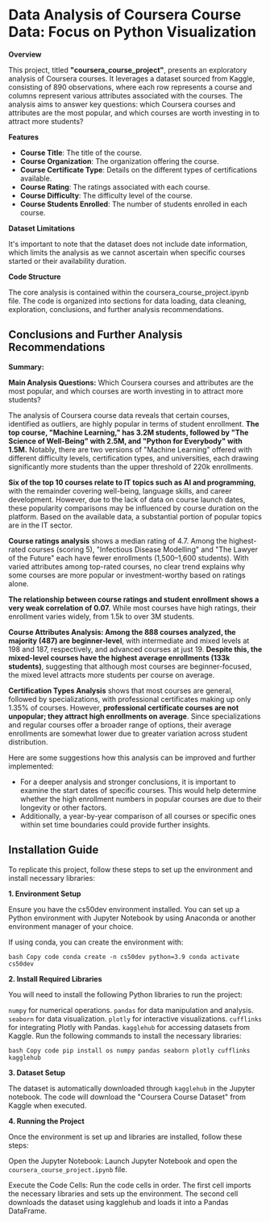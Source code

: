 # Data Analysis of Coursera Course Data: Focus on Python Visualization

**Overview**

This project, titled **"coursera_course_project"**, presents an exploratory analysis of Coursera courses. It leverages a dataset sourced from Kaggle, consisting of 890 observations, where each row represents a course and columns represent various attributes associated with the courses. The analysis aims to answer key questions: which Coursera courses and attributes are the most popular, and which courses are worth investing in to attract more students?

**Features**
- **Course Title**: The title of the course.
- **Course Organization**: The organization offering the course.
- **Course Certificate Type**: Details on the different types of certifications available.
- **Course Rating**: The ratings associated with each course.
- **Course Difficulty**: The difficulty level of the course.
- **Course Students Enrolled**: The number of students enrolled in each course.

**Dataset Limitations**

It's important to note that the dataset does not include date information, which limits the analysis as we cannot ascertain when specific courses started or their availability duration.

**Code Structure**

The core analysis is contained within the coursera_course_project.ipynb file. The code is organized into sections for data loading, data cleaning, exploration, conclusions, and further analysis recommendations.

## Conclusions and Further Analysis Recommendations

**Summary:** 

**Main Analysis Questions:** Which Coursera courses and attributes are the most popular, and which courses are worth investing in to attract more students?

The analysis of Coursera course data reveals that certain courses, identified as outliers, are highly popular in terms of student enrollment. **The top course, "Machine Learning," has 3.2M  students, followed by "The Science of Well-Being" with 2.5M, and "Python for Everybody" with 1.5M.** Notably, there are two versions of "Machine Learning" offered with different difficulty levels, certification types, and universities, each drawing significantly more students than the upper threshold of 220k enrollments.

**Six of the top 10 courses relate to IT topics such as AI and programming**, with the remainder covering well-being, language skills, and career development. However, due to the lack of data on course launch dates, these popularity comparisons may be influenced by course duration on the platform. Based on the available data, a substantial portion of popular topics are in the IT sector.

**Course ratings analysis** shows a median rating of 4.7. Among the highest-rated courses (scoring 5), "Infectious Disease Modelling" and "The Lawyer of the Future" each have fewer enrollments (1,500–1,600 students). With varied attributes among top-rated courses, no clear trend explains why some courses are more popular or investment-worthy based on ratings alone.

**The relationship between course ratings and student enrollment shows a very weak correlation of 0.07.** While most courses have high ratings, their enrollment varies widely, from 1.5k to over 3M students.

**Course Attributes Analysis: Among the 888 courses analyzed, the majority (487) are beginner-level**, with intermediate and mixed levels at 198 and 187, respectively, and advanced courses at just 19. **Despite this, the mixed-level courses have the highest average enrollments (133k students)**, suggesting that although most courses are beginner-focused, the mixed level attracts more students per course on average.

**Certification Types Analysis** shows that most courses are general, followed by specializations, with professional certificates making up only 1.35% of courses. However, **professional certificate courses are not unpopular; they attract high enrollments on average**. Since specializations and regular courses offer a broader range of options, their average enrollments are somewhat lower due to greater variation across student distribution.

Here are some suggestions how this analysis can be improved and further implemented:
- For a deeper analysis and stronger conclusions, it is important to examine the start dates of specific courses. This would help determine whether the high enrollment numbers in popular courses are due to their longevity or other factors.
- Additionally, a year-by-year comparison of all courses or specific ones within set time boundaries could provide further insights.

## Installation Guide

To replicate this project, follow these steps to set up the environment and install necessary libraries:

**1. Environment Setup**

Ensure you have the cs50dev environment installed. You can set up a Python environment with Jupyter Notebook by using Anaconda or another environment manager of your choice.

If using conda, you can create the environment with:

`bash
Copy code
conda create -n cs50dev python=3.9
conda activate cs50dev`

**2. Install Required Libraries**

You will need to install the following Python libraries to run the project:

`numpy` for numerical operations.
`pandas` for data manipulation and analysis.
`seaborn` for data visualization.
`plotly` for interactive visualizations.
`cufflinks` for integrating Plotly with Pandas.
`kagglehub` for accessing datasets from Kaggle.
Run the following commands to install the necessary libraries:

`bash
Copy code
pip install os numpy pandas seaborn plotly cufflinks kagglehub`

**3. Dataset Setup**

The dataset is automatically downloaded through `kagglehub` in the Jupyter notebook. The code will download the "Coursera Course Dataset" from Kaggle when executed.

**4. Running the Project**

Once the environment is set up and libraries are installed, follow these steps:

Open the Jupyter Notebook: Launch Jupyter Notebook and open the `coursera_course_project.ipynb` file.

Execute the Code Cells: Run the code cells in order. The first cell imports the necessary libraries and sets up the environment. The second cell downloads the dataset using kagglehub and loads it into a Pandas DataFrame.
